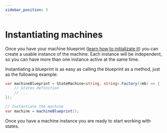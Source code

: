 ```yaml
---
sidebar_position: 3
---
```


# Instantiating machines

Once you have your machine blueprint ([learn how to initializate it](./setup.md)) you can create a usable instance of the machine. Each instance will be independent, so you can have more than one instance active at the same time.

Instantiating a blueprint is as easy as calling the blueprint as a method, just as the following example:

```csharp
var machineBlueprint = StateMachine<string, string>.Factory((mb) => {
    // States definition
    // ...
});

// Instantiate the machine
var machine = machineBlueprint();
```

Once you have a machine instance you are ready to start working with states.
